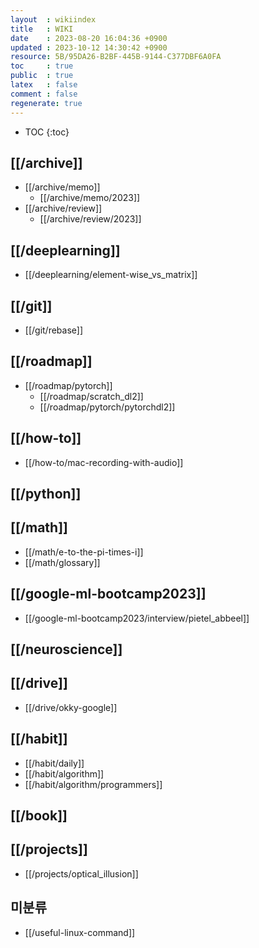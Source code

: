 ```yaml
---
layout  : wikiindex
title   : WIKI
date    : 2023-08-20 16:04:36 +0900
updated : 2023-10-12 14:30:42 +0900
resource: 5B/95DA26-B2BF-445B-9144-C377DBF6A0FA
toc     : true
public  : true
latex   : false
comment : false
regenerate: true
---
```

* TOC
{:toc}

## [[/archive]]
* [[/archive/memo]]
    * [[/archive/memo/2023]] 
* [[/archive/review]]
    * [[/archive/review/2023]]

## [[/deeplearning]]
* [[/deeplearning/element-wise_vs_matrix]]

## [[/git]]
* [[/git/rebase]]

## [[/roadmap]]
- [[/roadmap/pytorch]]
	- [[/roadmap/scratch_dl2]] 
    - [[/roadmap/pytorch/pytorchdl2]]

## [[/how-to]]
- [[/how-to/mac-recording-with-audio]]

## [[/python]]

## [[/math]]
* [[/math/e-to-the-pi-times-i]]
* [[/math/glossary]]

## [[/google-ml-bootcamp2023]]
- [[/google-ml-bootcamp2023/interview/pietel_abbeel]]

## [[/neuroscience]]

## [[/drive]]
* [[/drive/okky-google]]

## [[/habit]]
- [[/habit/daily]]
- [[/habit/algorithm]]
- [[/habit/algorithm/programmers]]

## [[/book]]

## [[/projects]]
- [[/projects/optical_illusion]]

## 미분류
- [[/useful-linux-command]]
